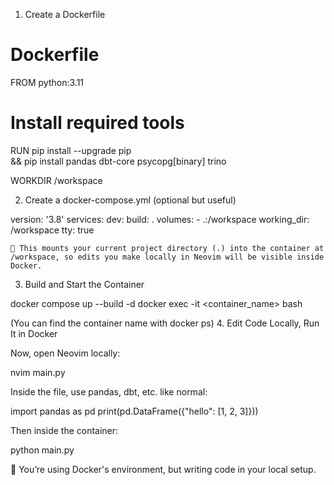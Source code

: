 
1. Create a Dockerfile

# Dockerfile
FROM python:3.11

# Install required tools
RUN pip install --upgrade pip \
 && pip install pandas dbt-core psycopg[binary] trino

WORKDIR /workspace

2. Create a docker-compose.yml (optional but useful)

version: '3.8'
services:
  dev:
    build: .
    volumes:
      - .:/workspace
    working_dir: /workspace
    tty: true

    🔄 This mounts your current project directory (.) into the container at /workspace, so edits you make locally in Neovim will be visible inside Docker.

3. Build and Start the Container

docker compose up --build -d
docker exec -it <container_name> bash

(You can find the container name with docker ps)
4. Edit Code Locally, Run It in Docker

Now, open Neovim locally:

nvim main.py

Inside the file, use pandas, dbt, etc. like normal:

import pandas as pd
print(pd.DataFrame({"hello": [1, 2, 3]}))

Then inside the container:

python main.py

🎯 You’re using Docker's environment, but writing code in your local setup.

